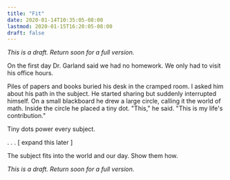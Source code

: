 ```yaml
---
title: "Fit"
date: 2020-01-14T10:35:05-08:00
lastmod: 2020-01-15T16:20:05-08:00
draft: false
---
```


*This is a draft. Return soon for a full version.*

On the first day Dr. Garland said we had no homework. We only had to visit his office hours.

Piles of papers and books buried his desk in the cramped room. I asked him about his path in the subject. He started sharing but suddenly interrupted himself. On a small blackboard he drew a large circle, calling it the world of math. Inside the circle he placed a tiny dot. "This," he said. "This is my life's contribution."

Tiny dots power every subject.

. . .  [ expand this later ]

The subject fits into the world and our day. Show them how.

*This is a draft. Return soon for a full version.*
